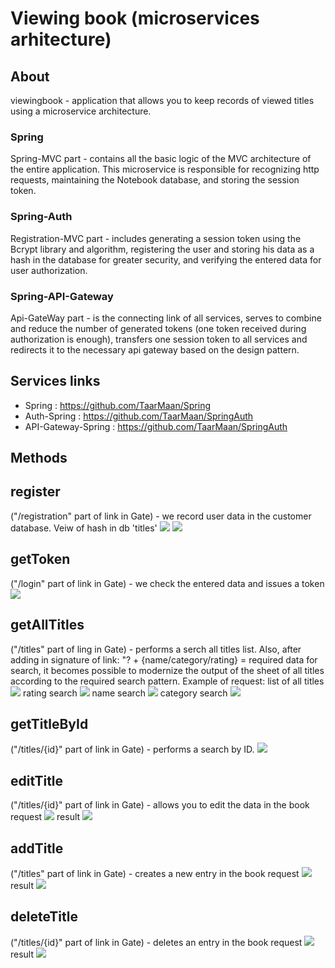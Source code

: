 # Viewing book (microservices arhitecture)

## About
viewingbook -  application that allows you to keep records of viewed titles using a microservice architecture.

### Spring 
Spring-MVC part - contains all the basic logic of the MVC architecture of the entire application. This microservice is responsible for recognizing http requests, maintaining the Notebook database, and storing the session token.
### Spring-Auth 
Registration-MVC part - includes generating a session token using the Bcrypt library and algorithm, registering the user and storing his data as a hash in the database for greater security, and verifying the entered data for user authorization.
### Spring-API-Gateway 
Api-GateWay part - is the connecting link of all services, serves to combine and reduce the number of generated tokens (one token received during authorization is enough), transfers one session token to all services and redirects it to the necessary api gateway based on the design pattern.

## Services links
- Spring : https://github.com/TaarMaan/Spring
- Auth-Spring : https://github.com/TaarMaan/SpringAuth
- API-Gateway-Spring : https://github.com/TaarMaan/SpringAuth

## Methods

## register 
("/registration" part of link in Gate) - we record user data in the customer database.
Veiw of hash in db 'titles'
![](https://github.com/TaarMaan/Spring/blob/master/src/main/resources/about/1.PNG)
![]([about/2.PNG](https://github.com/TaarMaan/Spring/blob/master/src/main/resources/about/2.PNG))
## getToken 
("/login" part of link in Gate) - we check the entered data and issues a token
![](https://github.com/TaarMaan/Spring/blob/master/src/main/resources/about/3.PNG)
## getAllTitles 
("/titles" part of ling in Gate) - performs a serch all titles list. Also, after adding in signature of link: "? + {name/category/rating} = required data for search, it becomes possible to modernize the output of the sheet of all titles according to the required search pattern. Example of request:
list of all titles
![](https://github.com/TaarMaan/Spring/blob/master/src/main/resources/about/4.PNG)
rating search
![](https://github.com/TaarMaan/Spring/blob/master/src/main/resources/about/4-2.PNG)
name search
![](https://github.com/TaarMaan/Spring/blob/master/src/main/resources/about/4-3.PNG)
category search
![](https://github.com/TaarMaan/Spring/blob/master/src/main/resources/about/4-4.PNG)
## getTitleById 
("/titles/{id}" part of link in Gate) - performs a search by ID.
![](https://github.com/TaarMaan/Spring/blob/master/src/main/resources/about/5.PNG)
## editTitle 
("/titles/{id}" part of link in Gate) - allows you to edit the data in the book 
request
![](https://github.com/TaarMaan/Spring/blob/master/src/main/resources/about/6.PNG)
result
![](https://github.com/TaarMaan/Spring/blob/master/src/main/resources/about/6-2.PNG)
## addTitle 
("/titles" part of link in Gate) - creates a new entry in the book
request
![]([about/7.PNG](https://github.com/TaarMaan/Spring/blob/master/src/main/resources/about/7.PNG))
result
![](https://github.com/TaarMaan/Spring/blob/master/src/main/resources/about/7-2.PNG)
## deleteTitle 
("/titles/{id}" part of link in Gate) - deletes an entry in the book
request
![](https://github.com/TaarMaan/Spring/blob/master/src/main/resources/about/8.PNG)
result
![](https://github.com/TaarMaan/Spring/blob/master/src/main/resources/about/8-2.PNG)
